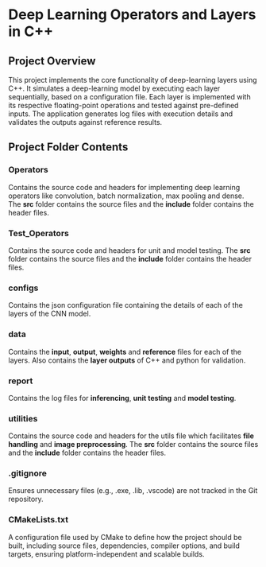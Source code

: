 # **Deep Learning Operators and Layers in C++**

## **Project Overview**

This project implements the core functionality of deep-learning layers using C++. It simulates a deep-learning model by executing each layer sequentially, based on a configuration file. Each layer is implemented with its respective floating-point operations and tested against pre-defined inputs. The application generates log files with execution details and validates the outputs against reference results.

## **Project Folder Contents**

### **Operators**

Contains the source code and headers for implementing deep learning operators like convolution, batch normalization, max pooling and dense. The **src** folder contains the source files and the **include** folder contains the header files.

### **Test_Operators**

Contains the source code and headers for unit and model testing. The **src** folder contains the source files and the **include** folder contains the header files.

### **configs**

Contains the json configuration file containing the details of each of the layers of the CNN model.

### **data**

Contains the **input**, **output**, **weights** and **reference** files for each of the layers. Also contains the **layer outputs** of C++ and python for validation.

### **report**

Contains the log files for **inferencing**, **unit testing** and **model testing**.

### **utilities**

Contains the source code and headers for the utils file which facilitates **file handling** and **image preprocessing**. The **src** folder contains the source files and the **include** folder contains the header files.

### **.gitignore**

Ensures unnecessary files (e.g., .exe, .lib, .vscode) are not tracked in the Git repository.

### **CMakeLists.txt**

A configuration file used by CMake to define how the project should be built, including source files, dependencies, compiler options, and build targets, ensuring platform-independent and scalable builds.